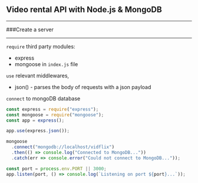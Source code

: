 ## Video rental API with Node.js & MongoDB

---

###Create a server

---

`require` third party modules:

- express
- mongoose in `index.js` file

`use` relevant middlewares,

- json() - parses the body of requests with a json payload

`connect` to mongoDB database

```javascript
const express = require("express");
const mongoose = require("mongoose");
const app = express();

app.use(express.json());

mongoose
  .connect("mongodb://localhost/vidflix")
  .then(() => console.log("Connected to MongoDB..."))
  .catch(err => console.error("Could not connect to MongoDB..."));

const port = process.env.PORT || 3000;
app.listen(port, () => console.log(`Listening on port ${port}...`));
```
